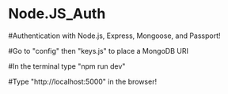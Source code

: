 # Node.JS_Auth
#Authentication with Node.js, Express, Mongoose, and Passport!

#Go to "config" then "keys.js" to place a MongoDB URI

#In the terminal type "npm run dev"

#Type "http://localhost:5000" in the browser!
